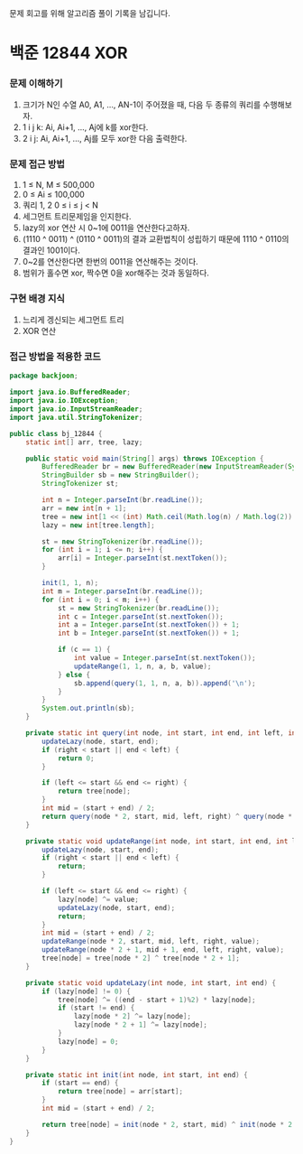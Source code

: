 문제 회고를 위해 알고리즘 풀이 기록을 남깁니다.

# 백준 12844 XOR


### 문제 이해하기
1. 크기가 N인 수열 A0, A1, ..., AN-1이 주어졌을 때, 다음 두 종류의 쿼리를 수행해보자.
2. 1 i j k: Ai, Ai+1, ..., Aj에 k를 xor한다.
3. 2 i j: Ai, Ai+1, ..., Aj를 모두 xor한 다음 출력한다.

### 문제 접근 방법
1. 1 ≤ N, M ≤ 500,000
2. 0 ≤ Ai ≤ 100,000
3. 쿼리 1, 2 0 ≤ i ≤ j < N
4. 세그먼트 트리문제임을 인지한다.
5. lazy의 xor 연산 시 0~1에 0011을 연산한다고하자.
6. (1110 ^ 0011) ^ (0110 ^ 0011)의 결과 교환법칙이 성립하기 때문에 1110 ^ 0110의 결과인 1001이다.
7. 0~2를 연산한다면 한번의 0011을 연산해주는 것이다.
8. 범위가 홀수면 xor, 짝수면 0을 xor해주는 것과 동일하다.

### 구현 배경 지식
1. 느리게 겡신되는 세그먼트 트리
2. XOR 연산

### 접근 방법을 적용한 코드
```java
package backjoon;

import java.io.BufferedReader;
import java.io.IOException;
import java.io.InputStreamReader;
import java.util.StringTokenizer;

public class bj_12844 {
    static int[] arr, tree, lazy;

    public static void main(String[] args) throws IOException {
        BufferedReader br = new BufferedReader(new InputStreamReader(System.in));
        StringBuilder sb = new StringBuilder();
        StringTokenizer st;

        int n = Integer.parseInt(br.readLine());
        arr = new int[n + 1];
        tree = new int[1 << (int) Math.ceil(Math.log(n) / Math.log(2)) + 1];
        lazy = new int[tree.length];

        st = new StringTokenizer(br.readLine());
        for (int i = 1; i <= n; i++) {
            arr[i] = Integer.parseInt(st.nextToken());
        }

        init(1, 1, n);
        int m = Integer.parseInt(br.readLine());
        for (int i = 0; i < m; i++) {
            st = new StringTokenizer(br.readLine());
            int c = Integer.parseInt(st.nextToken());
            int a = Integer.parseInt(st.nextToken()) + 1;
            int b = Integer.parseInt(st.nextToken()) + 1;

            if (c == 1) {
                int value = Integer.parseInt(st.nextToken());
                updateRange(1, 1, n, a, b, value);
            } else {
                sb.append(query(1, 1, n, a, b)).append('\n');
            }
        }
        System.out.println(sb);
    }

    private static int query(int node, int start, int end, int left, int right) {
        updateLazy(node, start, end);
        if (right < start || end < left) {
            return 0;
        }

        if (left <= start && end <= right) {
            return tree[node];
        }
        int mid = (start + end) / 2;
        return query(node * 2, start, mid, left, right) ^ query(node * 2 + 1, mid + 1, end, left, right);
    }

    private static void updateRange(int node, int start, int end, int left, int right, int value) {
        updateLazy(node, start, end);
        if (right < start || end < left) {
            return;
        }

        if (left <= start && end <= right) {
            lazy[node] ^= value;
            updateLazy(node, start, end);
            return;
        }
        int mid = (start + end) / 2;
        updateRange(node * 2, start, mid, left, right, value);
        updateRange(node * 2 + 1, mid + 1, end, left, right, value);
        tree[node] = tree[node * 2] ^ tree[node * 2 + 1];
    }

    private static void updateLazy(int node, int start, int end) {
        if (lazy[node] != 0) {
            tree[node] ^= ((end - start + 1)%2) * lazy[node];
            if (start != end) {
                lazy[node * 2] ^= lazy[node];
                lazy[node * 2 + 1] ^= lazy[node];
            }
            lazy[node] = 0;
        }
    }

    private static int init(int node, int start, int end) {
        if (start == end) {
            return tree[node] = arr[start];
        }
        int mid = (start + end) / 2;

        return tree[node] = init(node * 2, start, mid) ^ init(node * 2 + 1, mid + 1, end);
    }
}

```